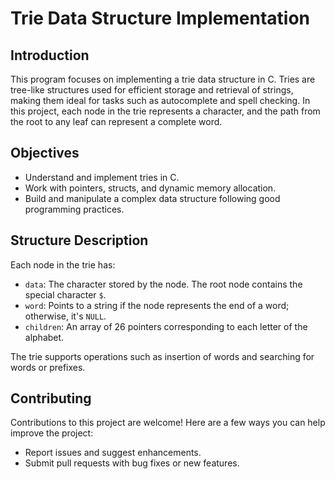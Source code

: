 # Trie Data Structure Implementation

## Introduction

This program focuses on implementing a trie data structure in C. Tries are tree-like structures used for efficient storage and retrieval of strings, making them ideal for tasks such as autocomplete and spell checking. In this project, each node in the trie represents a character, and the path from the root to any leaf can represent a complete word.

## Objectives

- Understand and implement tries in C.
- Work with pointers, structs, and dynamic memory allocation.
- Build and manipulate a complex data structure following good programming practices.

## Structure Description

Each node in the trie has:
- `data`: The character stored by the node. The root node contains the special character `$`.
- `word`: Points to a string if the node represents the end of a word; otherwise, it's `NULL`.
- `children`: An array of 26 pointers corresponding to each letter of the alphabet.

The trie supports operations such as insertion of words and searching for words or prefixes.

## Contributing
Contributions to this project are welcome! Here are a few ways you can help improve the project:
- Report issues and suggest enhancements.
- Submit pull requests with bug fixes or new features.
